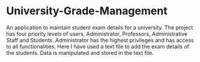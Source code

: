 # University-Grade-Management

An application to maintain student exam details for a university. The project has four priority levels of users, Administrator, Professors, Administrative Staff and Students.  Administrator has the highest privileges and has access to all functionalities.
Here I have used a text file to add the exam details of the students. Data is manipulated and stored in the text file.

